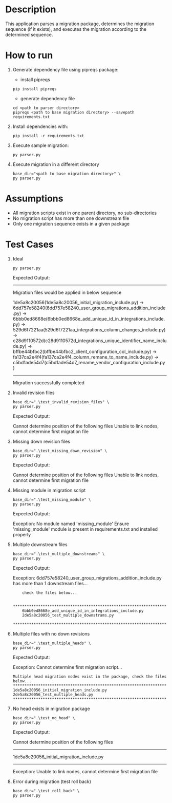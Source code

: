 # Description

This application parses a migration package, determines the migration sequence (if it exists), and executes the migration according to the determined sequence.


# How to run

1. Generate dependency file using pipreqs package:
    - install pipreqs
    ```
    pip install pipreqs
    ```
    - generate dependency file
    ```
    cd <path to parser directory>
    pipreqs <path to base migration directory> --savepath requirements.txt
    ```

2. Install dependencies with:
    ```
    pip install -r requirements.txt
    ```

3. Execute sample migration:
    ```
    py parser.py
    ```
    
4. Execute migration in a different directory
    ```
    base_dir="<path to base migration directory>" \
    py parser.py
    ```


# Assumptions
- All migration scripts exist in one parent directory, no sub-directories
- No migration script has more than one downstream file
- Only one migration sequence exists in a given package

# Test Cases

1.  Ideal
    ```
    py parser.py
    ```
    Expected Output:

    **************************************************************************************
    Migration files would be applied in below sequence

    1de5a8c20056(1de5a8c20056_initial_migration_include.py) -> 6dd757e58240(6dd757e58240_user_group_migrations_addition_include.py) -> 6bbb0ed8668e(6bbb0ed8668e_add_unique_id_in_integrations_include.py) -> 529d6f7221aa(529d6f7221aa_integrations_column_changes_include.py) -> c28d9110572d(c28d9110572d_integrations_unique_identifier_name_include.py) -> bffbe44bfbc2(bffbe44bfbc2_client_configuration_col_include.py) -> fa137ca2e4f4(fa137ca2e4f4_column_remane_to_name_include.py) -> c5bd1ade54d7(c5bd1ade54d7_rename_vendor_configuration_include.py)
    **************************************************************************************

    Migration successfully completed

2.  Invalid revision files
    ```
    base_dir=".\test_invalid_revision_files" \
    py parser.py
    ```

    Expected Output:

    Cannot determine position of the following files
    Unable to link nodes, cannot determine first migration file

3.  Missing down revision files
    ```
    base_dir=".\test_missing_down_revision" \
    py parser.py
    ```

    Expected Output:

    Cannot determine position of the following files
    Unable to link nodes, cannot determine first migration file

4.  Missing module in migration script
    ```
    base_dir=".\test_missing_module" \
    py parser.py
    ```

    Expected Output:

    Exception: No module named 'missing_module'
    Ensure 'missing_module' module is present in requirements.txt and installed properly

5.  Multiple downstream files
    ```
    base_dir=".\test_multiple_downstreams" \
    py parser.py
    ```

    Expected Output:

    Exception: 6dd757e58240_user_group_migrations_addition_include.py has more than 1 downstream files...

            check the files below...

            **************************************************************************************
            6bbb0ed8668e_add_unique_id_in_integrations_include.py
            2de5a8c20056_test_multiple_downstrams.py
            **************************************************************************************

6.  Multiple files with no down revisions
    ```
    base_dir=".\test_multiple_heads" \
    py parser.py
    ```
    Expected Output:

    Exception: Cannot determine first migration script...

        Multiple head migration nodes exist in the package, check the files below...
        **************************************************************************************
        1de5a8c20056_initial_migration_include.py
        2de5a8c20056_test_multiple_heads.py
        **************************************************************************************

7.  No head exists in migration package
    ```
    base_dir=".\test_no_head" \
    py parser.py
    ```
    Expected Output:

    Cannot determine position of the following files
    **************************************************************************************
    1de5a8c20056_initial_migration_include.py

    **************************************************************************************

    Exception: Unable to link nodes, cannot determine first migration file

8.  Error during migration (test roll back)
    ```
    base_dir=".\test_roll_back" \
    py parser.py
    ```
